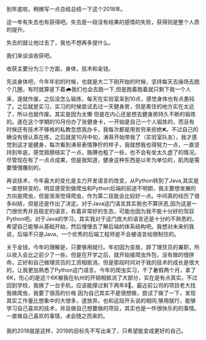 到年底啦，稍微写一点总结总结一下这个2018年。



这一年有失去也有获得吧。失去是一段没有结果的感情的失败，获得则是整个人质的提升。



失去的就让他过去了，我也不想再多提什么。



我们来谈谈收获吧。



收获主要分为三个方面，身体，技术和金钱。



先谈身体吧，今年年初的时候，也就是大二下刚开始的时候，坚持每天去操场去跑个几圈，有时就算是下着🌧️我们也会去跑一下,但是跑着跑着就只剩下我一个人来，遂就作废。之后没怎么锻炼，每天在实验室呆到10点，感觉身体也有点愚钝了。之后就是实习，实习的时候尝试去过一天健身房，但是离住的地方实在太远了，所以也就作废。其实是因为太懒 但是在内心还是想去健身房持久不断的锻炼的。遂在这个学期的10月份办了张健身卡，一开始是自己一个人锻炼的，而且有时候还有技术不够格的私教忽悠我办卡，我每次都是用贫穷来拒绝❌。不过自己的确没有很认真在练，之后就是10月中旬，涛哥开始带我了（实验室队友），我才感觉到这才是健身，每次看到涛哥表情狰狞的样子，我就想我也得努力一点，一直坚持到年底，感觉肩膀结实了一点，胳膊也粗了一些，也不会有坐太久虚了的情况。尽管现在有了一点点成果，但是我知道，健身这种东西是以年为单位的，肌肉是需要慢慢雕刻的。



再谈技术，今年最大的变化是主力开发语言的改变，从Python转到了Java,其实是一直想转变的，明显感受到做爬虫和Python后端的前途不明朗，我主要想发展的方向是爬虫，但是渐渐觉得爬虫，作为第二技能会比较好一点。中间真的经历了很多纠结，但是还是作出了决定。对于Java这门语言其实我也不算厌恶,因为这是一门很优秀并且稳定的语言，有着非常好的生态，可能也因为我不能十分好的驾驭Python吧。对于Java的学习，其实我对于这门庞大的语言还是十分的不熟悉的，希望自己能够从基础开始，然后慢慢去了解后端的体系结构吧。我想对未来的我说，后端不只是Java，一个优秀的后端工程师是不会被语言给限制住的。



关于金钱，今年的理解是，只要够用就行。年初因为变故，辞了理货员的兼职，所以收入会比之前少了一些，但是在开学之后，就开始接爬虫外包，没有做的很拼命，正好和自己做理货员的工资相抵消，但是那段时间对于我的技术的成长是很大的，让我更加熟悉了Python这门语言。今年的爬虫实习，干了暑假两个月，拿了6K，伤心的是这个6K被我在杭州的开销相抵消了大部分，实在是有点真实。不过回到学校，我换了一台手机，应该能撑过剩下两年8⃣️。最近前公司的项目老大找我做爬虫，我要了很高的价格 因为自己其实不是很想做，尝试了做了一下，发现其实工作量比想象中的大很多，遂放弃。也和这段开头说的相同,够用就行，能够学习自己喜欢的技术，并且做自己想要做的项目，其实也是一件很快乐的的事情。一直做自己喜欢的事情，💰会随之而来的。



我的2018就是这样，2019的目标先不写出来了，只希望能变成更好的自己。